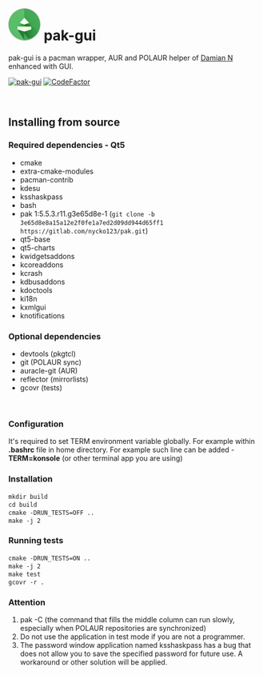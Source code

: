 # ![Browse](https://raw.githubusercontent.com/juliagoda/pak-gui/main/resources/icons/app/64-apps-pak-gui.png) pak-gui

pak-gui is a pacman wrapper, AUR and POLAUR helper of [Damian N](https://gitlab.com/nycko123/pak) enhanced with GUI.

[![pak-gui](https://github.com/juliagoda/pak-gui/actions/workflows/cmake-single-platform.yml/badge.svg?branch=main)](https://github.com/juliagoda/pak-gui/actions/workflows/cmake-single-platform.yml)
[![CodeFactor](https://www.codefactor.io/repository/github/juliagoda/pak-gui/badge)](https://www.codefactor.io/repository/github/juliagoda/pak-gui)


<br/>

## Installing from source

### Required dependencies - Qt5

- cmake
- extra-cmake-modules
- pacman-contrib
- kdesu
- ksshaskpass
- bash
- pak 1:5.5.3.r11.g3e65d8e-1 (`git clone -b 3e65d8e8a15a12e2f0fe1a7ed2d09dd944d65ff1 https://gitlab.com/nycko123/pak.git`)
- qt5-base
- qt5-charts
- kwidgetsaddons
- kcoreaddons
- kcrash
- kdbusaddons
- kdoctools
- ki18n
- kxmlgui
- knotifications


### Optional dependencies

- devtools (pkgtcl)
- git (POLAUR sync)
- auracle-git (AUR)
- reflector (mirrorlists)
- gcovr (tests)

<br/>

### Configuration

It's required to set TERM environment variable globally.
For example within <b>.bashrc</b> file in home directory.
For example such line can be added - <b>TERM=konsole</b> (or other terminal app you are using)

### Installation

```
mkdir build
cd build
cmake -DRUN_TESTS=OFF ..
make -j 2
```

### Running tests

```
cmake -DRUN_TESTS=ON ..
make -j 2
make test
gcovr -r .
```

### Attention

1) pak -C (the command that fills the middle column can run slowly, especially when POLAUR repositories are synchronized)
2) Do not use the application in test mode if you are not a programmer.
3) The password window application named ksshaskpass has a bug that does not allow you to save the specified password for future use. A workaround or other solution will be applied.
